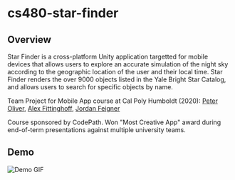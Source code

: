 # cs480-star-finder

## Overview
Star Finder is a cross-platform Unity application targetted for mobile devices that allows users to explore an accurate simulation of the night sky according to the geographic location of the user and their local time. Star Finder renders the over 9000 objects listed in the Yale Bright Star Catalog, and allows users to search for specific objects by name.

Team Project for Mobile App course at Cal Poly Humboldt (2020): [Peter Oliver](https://github.com/peterdanieloliver), [Alex Fittinghoff](https://github.com/AFitting),
[Jordan Feigner](https://github.com/j-feigner)

Course sponsored by CodePath. Won "Most Creative App" award during end-of-term presentations against multiple university teams.

## Demo
![Demo GIF](./DEMO.gif)
